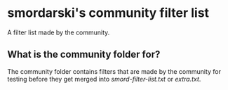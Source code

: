 # smordarski's community filter list

A filter list made by the community.

## What is the community folder for?

The community folder contains filters that are made by the community for testing before they get merged into *smord-filter-list.txt* or *extra.txt*.